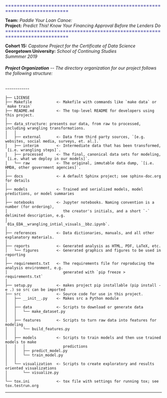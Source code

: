 
<span style="color:navy">
============================================================================</span>  

**Team:** *Paddle Your Loan Canoe:*   
**Project:** *Predict This! Know Your Financing Approval Before the Lenders Do* <span style="color:navy">============================================================================</span>

**Cohort 15:** *Capstone Project for the Certificate of Data Science*  
**Georgetown University:** *School of Continuing Studies*  
*Summmer 2019*  



###### **Project Organization** -- The directory organization for our project follows the following structure:
*------------*


    ├── LICENSE
    ├── Makefile           <- Makefile with commands like `make data` or `make train`
    ├── README.md          <- The top-level README for developers using this project.
    │
    ├── data_structure: presents our data, from raw to processed, including wrangling transformations.
    │   │
    │   ├── external       <- Data from third party sources, `[e.g. websites, social media, surveys, et. al.].`
    │   ├── interim        <- Intermediate data that has been transformed, `[i.e. wrangling steps]`.
    │   ├── processed      <- The final, canonical data sets for modeling, `[i.e. what we deploy in our models]`.
    │   └── raw            <- The original, immutable data dump, `[i.e. HMDA, other government agencies]`.
    │
    ├── docs               <- A default Sphinx project; see sphinx-doc.org for details
    │
    ├── models             <- Trained and serialized models, model predictions, or model summaries
    │
    ├── notebooks          <- Jupyter notebooks. Naming convention is a number (for ordering),
    │                         the creator's initials, and a short `-` delimited description, e.g.
    │                         `01a_EDA__wrangling_intial_visuals__bbz.ipynb`.
    │
    ├── references         <- Data dictionaries, manuals, and all other explanatory materials.
    │
    ├── reports            <- Generated analysis as HTML, PDF, LaTeX, etc.
    │   └── figures        <- Generated graphics and figures to be used in reporting
    │
    ├── requirements.txt   <- The requirements file for reproducing the analysis environment, e.g.
    │                         generated with `pip freeze > requirements.txt`
    │
    ├── setup.py           <- makes project pip installable (pip install -e .) so src can be imported
    ├── src                <- Source code for use in this project.
    │   ├── __init__.py    <- Makes src a Python module
    │   │
    │   ├── data           <- Scripts to download or generate data
    │   │   └── make_dataset.py
    │   │
    │   ├── features       <- Scripts to turn raw data into features for modeling
    │   │   └── build_features.py
    │   │
    │   ├── models         <- Scripts to train models and then use trained models to make
    │   │   │                 predictions
    │   │   ├── predict_model.py
    │   │   └── train_model.py
    │   │
    │   └── visualization  <- Scripts to create exploratory and results oriented visualizations
    │       └── visualize.py
    │
    └── tox.ini            <- tox file with settings for running tox; see tox.testrun.org


--------
